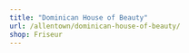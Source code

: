 ```yaml
---
title: "Dominican House of Beauty"
url: /allentown/dominican-house-of-beauty/
shop: Friseur
---
```


